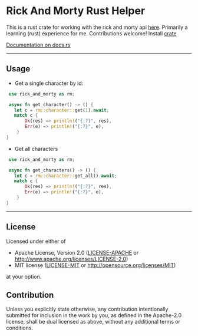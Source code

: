 # Rick And Morty Rust Helper

This is a rust crate for working with the rick and morty api [here](https://rickandmortyapi.com).
Primarily a learning (rust) experience for me. Contributions welcome!
Install [crate](https://crates.io/crates/rick-and-morty)

[Documentation on docs.rs](https://docs.rs/rick-and-morty)

---
## Usage

 - Get a single character by id:

```rust
 use rick_and_morty as rm;

 async fn get_character() -> () {
   let c = rm::character::get(1).await;
   match c {
       Ok(res) => println!("{:?}", res),
       Err(e) => println!("{:?}", e),
    }
}
```

- Get all characters 

```rust
 use rick_and_morty as rm;

 async fn get_characters() -> () {
   let c = rm::character::get_all().await;
   match c {
       Ok(res) => println!("{:?}", res),
       Err(e) => println!("{:?}", e),
    }
}
```
---

## License

Licensed under either of

- Apache License, Version 2.0
  ([LICENSE-APACHE](LICENSE-APACHE) or http://www.apache.org/licenses/LICENSE-2.0)
- MIT license
  ([LICENSE-MIT](LICENSE-MIT) or http://opensource.org/licenses/MIT)

at your option.

## Contribution

Unless you explicitly state otherwise, any contribution intentionally submitted
for inclusion in the work by you, as defined in the Apache-2.0 license, shall be
dual licensed as above, without any additional terms or conditions.
